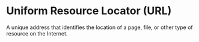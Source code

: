# Uniform Resource Locator (URL)

A unique address that identifies the location of a page, file, or other type
of resource on the Internet.